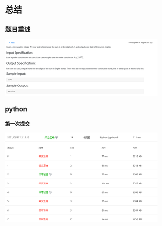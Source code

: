 # 总结
## 题目重述
![](https://raw.githubusercontent.com/ednow/cloudimg/main/githubio/20210627120412.png)

## python
### 第一次提交
![](https://raw.githubusercontent.com/ednow/cloudimg/main/githubio/20210627121306.png)